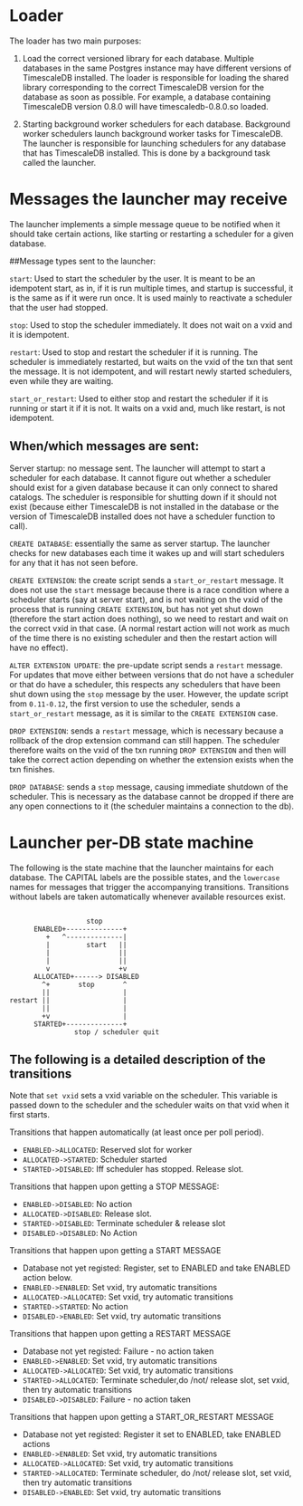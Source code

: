 # Loader

The loader has two main purposes:

1) Load the correct versioned library for each database. Multiple databases in
   the same Postgres instance may have different versions of TimescaleDB
   installed. The loader is responsible for loading the shared library
   corresponding to the correct TimescaleDB version for the database as soon as
   possible. For example, a database containing TimescaleDB version 0.8.0 will
   have timescaledb-0.8.0.so loaded.

2) Starting background worker schedulers for each database. Background worker
   schedulers launch background worker tasks for TimescaleDB. The launcher is
   responsible for launching schedulers for any database that has TimescaleDB
   installed. This is done by a background task called the launcher.

# Messages the launcher may receive
The launcher implements a simple message queue to be notified when it should
take certain actions, like starting or restarting a scheduler for a given
database. 

##Message types sent to the launcher:

`start`: Used to start the scheduler by the user. It is meant to be an idempotent
start, as in, if it is run multiple times, and startup is successful, it is the
same as if it were run once. It is used mainly to reactivate a scheduler that
the user had stopped.

`stop`: Used to stop the scheduler immediately. It does not wait on a vxid and
it is idempotent. 

`restart`: Used to stop and restart the scheduler if it is running. The
scheduler is immediately restarted, but waits on the vxid of the txn that sent
the message. It is not idempotent, and will restart newly started schedulers,
even while they are waiting.  

`start_or_restart`: Used to either stop and restart the scheduler if it is
running or start it if it is not. It waits on a vxid and, much like restart, is
not idempotent. 

## When/which messages are sent:

Server startup: no message sent. The launcher will attempt to start a scheduler
for each database. It cannot figure out whether a scheduler should exist for a
given database because it can only connect to shared catalogs. The scheduler is
responsible for shutting down if it should not exist (because either TimescaleDB
is not installed in the database or the version of TimescaleDB installed does
not have a scheduler function to call). 

`CREATE DATABASE`: essentially the same as server startup. The launcher checks
for new databases each time it wakes up and will start schedulers for any that
it has not seen before.

`CREATE EXTENSION`: the create script sends a `start_or_restart` message. It
does not use the `start` message because there is a race condition where a
scheduler starts (say at server start), and is not waiting on the vxid of the
process that is running `CREATE EXTENSION`, but has not yet shut down (therefore
the start action does nothing), so we need to restart and wait on the correct
vxid in that case. (A normal restart action will not work as much of the time
there is no existing scheduler and then the restart action will have no effect).

`ALTER EXTENSION UPDATE`: the pre-update script sends a `restart` message. For
updates that move either between versions that do not have a scheduler or that
do have a scheduler, this respects any schedulers that have been shut down using
the `stop` message by the user. However, the update script from `0.11-0.12`, the
first version to use the scheduler, sends a `start_or_restart` message, as it is
similar to the `CREATE EXTENSION` case.

`DROP EXTENSION`: sends a `restart` message, which is necessary because a
rollback of the drop extension command can still happen. The scheduler therefore
waits on the vxid of the txn running `DROP EXTENSION` and then will take the
correct action depending on whether the extension exists when the txn finishes.

`DROP DATABASE`: sends a `stop` message, causing immediate shutdown of the
scheduler. This is necessary as the database cannot be dropped if there are any
open connections to it (the scheduler maintains a connection to the db).


# Launcher per-DB state machine

The following is the state machine that the launcher maintains for each
database. The CAPITAL labels are the possible states, and the `lowercase` names
for messages that trigger the accompanying transitions. Transitions without
labels are taken automatically whenever available resources exist.
```

                   stop
      ENABLED+--------------+
         +   ^--------------|
         |         start   ||
         |                 ||
         |                 ||
         v                 +v
      ALLOCATED+------> DISABLED
        ^+       stop       ^
        ||                  |
restart ||                  |
        ||                  |
        +v                  |
      STARTED+--------------+
                stop / scheduler quit

```

## The following is a detailed description of the transitions

Note that `set vxid` sets a vxid variable on the scheduler. This variable is
passed down to the scheduler and the scheduler waits on that vxid when it first
starts. 

Transitions that happen automatically (at least once per poll period).
* `ENABLED->ALLOCATED`: Reserved slot for worker
* `ALLOCATED->STARTED`: Scheduler started
* `STARTED->DISABLED`: Iff scheduler has stopped. Release slot.

Transitions that happen upon getting a STOP MESSAGE:
* `ENABLED->DISABLED`: No action
* `ALLOCATED->DISABLED`: Release slot.
* `STARTED->DISABLED`: Terminate scheduler & release slot
* `DISABLED->DISABLED`: No Action

Transitions that happen upon getting a START MESSAGE
* Database not yet registed: Register, set to ENABLED and take ENABLED action below.
* `ENABLED->ENABLED`: Set vxid, try automatic transitions
* `ALLOCATED->ALLOCATED`: Set vxid, try automatic transitions
* `STARTED->STARTED`: No action
* `DISABLED->ENABLED`: Set vxid, try automatic transitions

Transitions that happen upon getting a RESTART MESSAGE
* Database not yet registed: Failure - no action taken
* `ENABLED->ENABLED`: Set vxid, try automatic transitions
* `ALLOCATED->ALLOCATED`: Set vxid, try automatic transitions
* `STARTED->ALLOCATED`: Terminate scheduler,do /not/ release slot, set vxid, then try automatic transitions
* `DISABLED->DISABLED`: Failure - no action taken

Transitions that happen upon getting a START_OR_RESTART MESSAGE
* Database not yet registed: Register it set to ENABLED, take ENABLED actions
* `ENABLED->ENABLED`: Set vxid, try automatic transitions
* `ALLOCATED->ALLOCATED`: Set vxid, try automatic transitions
* `STARTED->ALLOCATED`: Terminate scheduler, do /not/ release slot, set vxid, then try automatic transitions
* `DISABLED->ENABLED`: Set vxid, try automatic transitions 
